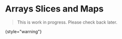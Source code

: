 # Arrays Slices and Maps

> This is work in progress. Please check back later.
> 
{style="warning"}

